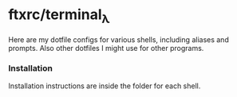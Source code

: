# ftxrc/terminal<sub>λ</sub>
Here are my dotfile configs for various shells, including aliases and prompts. Also other dotfiles I might use for other programs.

### Installation
Installation instructions are inside the folder for each shell.
